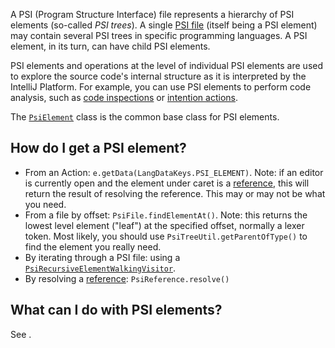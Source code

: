 [//]: # (title: PSI Elements)

<!-- Copyright 2000-2022 JetBrains s.r.o. and other contributors. Use of this source code is governed by the Apache 2.0 license that can be found in the LICENSE file. -->

A PSI (Program Structure Interface) file represents a hierarchy of PSI elements (so-called _PSI trees_).
A single [PSI file](psi_files.md) (itself being a PSI element) may contain several PSI trees in specific programming languages.
A PSI element, in its turn, can have child PSI elements.

PSI elements and operations at the level of individual PSI elements are used to explore the source code's internal structure as it is interpreted by the IntelliJ Platform.
For example, you can use PSI elements to perform code analysis, such as [code inspections](https://www.jetbrains.com/help/idea/code-inspection.html) or [intention actions](https://www.jetbrains.com/idea/help/intention-actions.html).

The [`PsiElement`](upsource:///platform/core-api/src/com/intellij/psi/PsiElement.java) class is the common base class for PSI elements.

## How do I get a PSI element?

* From an Action: `e.getData(LangDataKeys.PSI_ELEMENT)`.
  Note: if an editor is currently open and the element under caret is a [reference](psi_references.md), this will return the result of resolving the reference.
  This may or may not be what you need.
* From a file by offset: `PsiFile.findElementAt()`.
  Note: this returns the lowest level element ("leaf") at the specified offset, normally a lexer token.
  Most likely, you should use `PsiTreeUtil.getParentOfType()` to find the element you really need.
* By iterating through a PSI file: using a [`PsiRecursiveElementWalkingVisitor`](upsource:///platform/core-api/src/com/intellij/psi/PsiRecursiveElementWalkingVisitor.java).
* By resolving a [reference](psi_references.md): `PsiReference.resolve()`

## What can I do with PSI elements?

See [](psi_cookbook.md).
